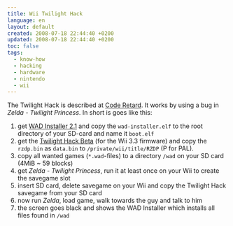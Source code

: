 ```yaml
---
title: Wii Twilight Hack
language: en
layout: default
created: 2008-07-18 22:44:40 +0200
updated: 2008-07-18 22:44:40 +0200
toc: false
tags:
  - know-how
  - hacking
  - hardware
  - nintendo
  - wii
---
```

The Twilight Hack is described at [Code Retard](http://www.coderetard.com/2008/05/07/install-wii-virtual-console-game-channels-with-wad-installer/).
It works by using a bug in *Zelda - Twilight Princess*. In short is goes like this:

1. get [WAD Installer 2.1](http://www.coderetard.com/wp-content/uploads/2008/05/wad-installer_v21.zip) and copy the
   `wad-installer.elf` to the root directory of your SD-card and name it `boot.elf`
1. get the [Twilight Hack Beta](http://www.coderetard.com/wp-content/uploads/2008/06/twilight-hack-v01-beta1.zip) (for
   the Wii 3.3 firmware) and copy the `rzdp.bin` as `data.bin` to `/private/wii/title/RZDP` (P for PAL).
1. copy all wanted games (`*.wad`-files) to a directory `/wad` on your SD card (4MiB ~ 59 blocks)
1. get *Zelda - Twilight Princess*, run it at least once on your Wii to create the savegame slot
1. insert SD card, delete savegame on your Wii and copy the Twilight Hack savegame from your SD card
1. now run *Zelda*, load game, walk towards the guy and talk to him
1. the screen goes black and shows the WAD Installer which installs all files found in `/wad`
